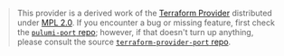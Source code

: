 > This provider is a derived work of the [Terraform Provider](https://github.com/port-labs/terraform-provider-port)
> distributed under [MPL 2.0](https://www.mozilla.org/en-US/MPL/2.0/). If you encounter a bug or missing feature,
> first check the [`pulumi-port` repo](https://github.com/port-labs/pulumi-port/issues); however, if that doesn't turn up anything,
> please consult the source [`terraform-provider-port` repo](https://github.com/port-labs/terraform-provider-port/issues).